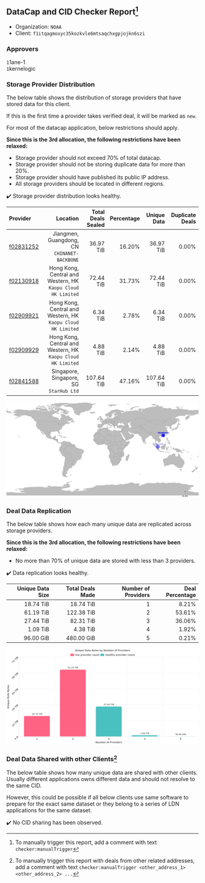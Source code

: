## DataCap and CID Checker Report[^1]
 - Organization: `NOAA`
 - Client: `f1itqagmoxyc35kozkvle6mtsaqchxgpjojkn6szi`
### Approvers
`1`1ane-1<br/>`1`kernelogic


### Storage Provider Distribution
The below table shows the distribution of storage providers that have stored data for this client.

If this is the first time a provider takes verified deal, it will be marked as `new`.

For most of the datacap application, below restrictions should apply.

**Since this is the 3rd allocation, the following restrictions have been relaxed:**
 - Storage provider should not exceed 70% of total datacap.
 - Storage provider should not be storing duplicate data for more than 20%.
 - Storage provider should have published its public IP address.
 - All storage providers should be located in different regions.

✔️ Storage provider distribution looks healthy.

| Provider                                              |                                                        Location | Total Deals Sealed | Percentage | Unique Data | Duplicate Deals |
| :---------------------------------------------------- | --------------------------------------------------------------: | -----------------: | ---------: | ----------: | --------------: |
| [f02831252](https://filfox.info/en/address/f02831252) |                 Jiangmen, Guangdong, CN<br/>`CHINANET-BACKBONE` |          36.97 TiB |     16.20% |   36.97 TiB |           0.00% |
| [f02130918](https://filfox.info/en/address/f02130918) | Hong Kong, Central and Western, HK<br/>`Kaopu Cloud HK Limited` |          72.44 TiB |     31.73% |   72.44 TiB |           0.00% |
| [f02909921](https://filfox.info/en/address/f02909921) | Hong Kong, Central and Western, HK<br/>`Kaopu Cloud HK Limited` |           6.34 TiB |      2.78% |    6.34 TiB |           0.00% |
| [f02909929](https://filfox.info/en/address/f02909929) | Hong Kong, Central and Western, HK<br/>`Kaopu Cloud HK Limited` |           4.88 TiB |      2.14% |    4.88 TiB |           0.00% |
| [f02841588](https://filfox.info/en/address/f02841588) |                      Singapore, Singapore, SG<br/>`StarHub Ltd` |         107.64 TiB |     47.16% |  107.64 TiB |           0.00% |

<img src="https://raw.githubusercontent.com/data-preservation-programs/filplus-checker-assets/main/filecoin-project/filecoin-plus-large-datasets/issues/2243/1704162630034.png"/>

### Deal Data Replication
The below table shows how each many unique data are replicated across storage providers.


**Since this is the 3rd allocation, the following restrictions have been relaxed:**
- No more than 70% of unique data are stored with less than 3 providers.

✔️ Data replication looks healthy.

| Unique Data Size | Total Deals Made | Number of Providers | Deal Percentage |
| ---------------: | ---------------: | ------------------: | --------------: |
|        18.74 TiB |        18.74 TiB |                   1 |           8.21% |
|        61.19 TiB |       122.38 TiB |                   2 |          53.61% |
|        27.44 TiB |        82.31 TiB |                   3 |          36.06% |
|         1.09 TiB |         4.38 TiB |                   4 |           1.92% |
|        96.00 GiB |       480.00 GiB |                   5 |           0.21% |

<img src="https://raw.githubusercontent.com/data-preservation-programs/filplus-checker-assets/main/filecoin-project/filecoin-plus-large-datasets/issues/2243/1704162630805.png"/>

### Deal Data Shared with other Clients[^3]
The below table shows how many unique data are shared with other clients.
Usually different applications owns different data and should not resolve to the same CID.

However, this could be possible if all below clients use same software to prepare for the exact same dataset or they belong to a series of LDN applications for the same dataset.

✔️ No CID sharing has been observed.

[^1]: To manually trigger this report, add a comment with text `checker:manualTrigger`

[^2]: Deals from those addresses are combined into this report as they are specified with `checker:manualTrigger`

[^3]: To manually trigger this report with deals from other related addresses, add a comment with text `checker:manualTrigger <other_address_1> <other_address_2> ...`
